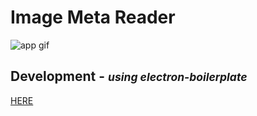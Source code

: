 # Image Meta Reader

<img src="/video/eimr.gif" alt="app gif">


## Development - <small><i>using electron-boilerplate</i></small>

  [HERE](https://github.com/szwacz/electron-boilerplate)
